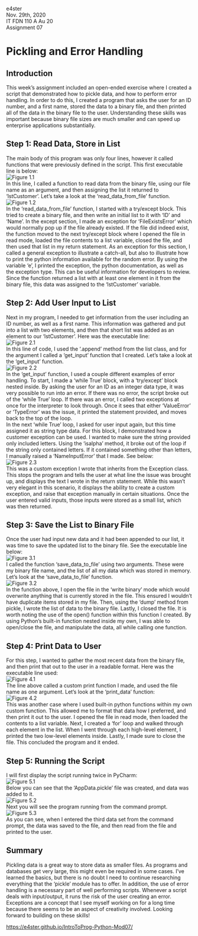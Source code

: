 e4ster   
Nov. 29th, 2020   
IT FDN 110 A Au 20   
Assignment 07   

# Pickling and Error Handling

## Introduction
This week’s assignment included an open-ended exercise where I created a script that demonstrated how to pickle data, and how to perform error handling.  In order to do this, I created a program that asks the user for an ID number, and a first name, stored the data to a binary file, and then printed all of the data in the binary file to the user.  Understanding these skills was important because binary file sizes are much smaller and can speed up enterprise applications substantially. 

## Step 1: Read Data, Store in List
The main body of this program was only four lines, however it called functions that were previously defined in the script. This first executable line is below:   
![Figure 1.1](https://github.com/e4ster/IntroToProg-Python-Mod07/blob/main/docs/figure%201.1.1.JPG "Figure 1.1")   
In this line, I called a function to read data from the binary file, using our file name as an argument, and then assigning the list it returned to ‘lstCustomer’.  Let’s take a look at the ‘read_data_from_file’ function.   
![Figure 1.2](https://github.com/e4ster/IntroToProg-Python-Mod07/blob/main/docs/figure%201.2.JPG "Figure 1.2")   
In the ‘read_data_from_file’ function, I started with a try/except block.  This tried to create a binary file, and then write an initial list to it with ‘ID’ and ‘Name’.  In the except section, I made an exception for ‘FileExistsError’ which would normally pop up if the file already existed.  If the file did indeed exist, the function moved to the next try/except block where I opened the file in read mode, loaded the file contents to a list variable, closed the file, and then used that list in my return statement.  As an exception for this section, I called a general exception to illustrate a catch-all, but also to illustrate how to print the python information available for the random error.  By using the variable ‘e’, I printed the exception, the python documentation, as well as the exception type.  This can be useful information for developers to review.  Since the function returned a list with at least one element in it from the binary file, this data was assigned to the ‘lstCustomer’ variable.   

## Step 2: Add User Input to List
Next in my program, I needed to get information from the user including an ID number, as well as a first name.  This information was gathered and put into a list with two elements, and then that short list was added as an element to our ‘lstCustomer’.  Here was the executable line:   
![Figure 2.1](https://github.com/e4ster/IntroToProg-Python-Mod07/blob/main/docs/figure%202.1.JPG "Figure 2.1")   
In this line of code, I used the ‘.append’ method from the list class, and for the argument I called a ‘get_input’ function that I created. Let’s take a look at the ‘get_input’ function.   
![Figure 2.2](https://github.com/e4ster/IntroToProg-Python-Mod07/blob/main/docs/figure%202.2.JPG "Figure 2.2")   
In the ‘get_input’ function, I used a couple different examples of error handling.  To start, I made a ‘while True’ block, with a ‘try/except’ block nested inside.  By asking the user for an ID as an integer data type, it was very possible to run into an error.  If there was no error, the script broke out of the ‘while True’ loop.  If there was an error, I called two exceptions at once for the interpreter to look through.  Once it sees that either ‘ValueError’ or ‘TypeError’ was the issue, it printed the statement provided, and moves back to the top of the loop.   
In the next ‘while True’ loop, I asked for user input again, but this time assigned it as string type data.  For this block, I demonstrated how a customer exception can be used.  I wanted to make sure the string provided only included letters.  Using the ‘isalpha’ method, it broke out of the loop if the string only contained letters.  If it contained something other than letters, I manually raised a ‘NameInputError’ that I made. See below:   
![Figure 2.3](https://github.com/e4ster/IntroToProg-Python-Mod07/blob/main/docs/figure%202.3.JPG "Figure 2.3")   
This was a custom exception I wrote that inherits from the Exception class.  This stops the program and tells the user at what line the issue was brought up, and displays the text I wrote in the return statement.  While this wasn’t very elegant in this scenario, it displays the ability to create a custom exception, and raise that exception manually in certain situations.  Once the user entered valid inputs, those inputs were stored as a small list, which was then returned.   

## Step 3: Save the List to Binary File
Once the user had input new data and it had been appended to our list, it was time to save the updated list to the binary file.  See the executable line below:   
![Figure 3.1](https://github.com/e4ster/IntroToProg-Python-Mod07/blob/main/docs/figure%203.1.JPG "Figure 3.1")   
I called the function ‘save_data_to_file’ using two arguments.  These were my binary file name, and the list of all my data which was stored in memory.  Let’s look at the ‘save_data_to_file’ function.   
![Figure 3.2](https://github.com/e4ster/IntroToProg-Python-Mod07/blob/main/docs/figure%203.2.JPG "Figure 3.2")   
In the function above, I open the file in the ‘write binary’ mode which would overwrite anything that is currently stored in the file.  This ensured I wouldn’t have duplicate items stored in my file.  Then, using the ‘dump’ method from pickle, I wrote the list of data to the binary file.  Lastly, I closed the file.  It is worth noting the use of the open() function within this function I created.  By using Python’s built-in function nested inside my own, I was able to open/close the file, and manipulate the data, all while calling one function.   

## Step 4: Print Data to User   
For this step, I wanted to gather the most recent data from the binary file, and then print that out to the user in a readable format.  Here was the executable line used:   
![Figure 4.1](https://github.com/e4ster/IntroToProg-Python-Mod07/blob/main/docs/figure%204.1.JPG "Figure 4.1")   
The line above called a custom print function I made, and used the file name as one argument.  Let’s look at the ‘print_data’ function:   
![Figure 4.2](https://github.com/e4ster/IntroToProg-Python-Mod07/blob/main/docs/figure%204.2.JPG "Figure 4.2")   
This was another case where I used built-in python functions within my own custom function.  This allowed me to format that data how I preferred, and then print it out to the user.  I opened the file in read mode, then loaded the contents to a list variable.  Next, I created a ‘for’ loop and walked through each element in the list.  When I went through each high-level element, I printed the two low-level elements inside.  Lastly, I made sure to close the file.  This concluded the program and it ended.   

## Step 5: Running the Script
I will first display the script running twice in PyCharm:   
![Figure 5.1](https://github.com/e4ster/IntroToProg-Python-Mod07/blob/main/docs/figure%205.1.JPG "Figure 5.1")   
Below you can see that the ‘AppData.pickle’ file was created, and data was added to it.   
![Figure 5.2](https://github.com/e4ster/IntroToProg-Python-Mod07/blob/main/docs/figure%205.2.JPG "Figure 5.2")   
Next you will see the program running from the command prompt.   
![Figure 5.3](https://github.com/e4ster/IntroToProg-Python-Mod07/blob/main/docs/figure%205.3.JPG "Figure 5.3")   
As you can see, when I entered the third data set from the command prompt, the data was saved to the file, and then read from the file and printed to the user.   

## Summary
Pickling data is a great way to store data as smaller files.  As programs and databases get very large, this might even be required in some cases.  I’ve learned the basics, but there is no doubt I need to continue researching everything that the ‘pickle’ module has to offer.  In addition, the use of error handling is a necessary part of well performing scripts.  Whenever a script deals with input/output, it runs the risk of the user creating an error.  Exceptions are a concept that I see myself working on for a long time because there seems to be an aspect of creativity involved.  Looking forward to building on these skills!   

https://e4ster.github.io/IntroToProg-Python-Mod07/
